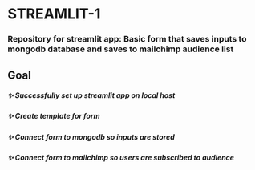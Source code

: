 # STREAMLIT-1

### Repository for streamlit app: Basic form that saves inputs to mongodb database and saves to mailchimp audience list

## Goal
##### :sparkles: Successfully set up streamlit app on local host
##### :sparkles: Create template for form
##### :sparkles: Connect form to mongodb so inputs are stored
##### :sparkles: Connect form to mailchimp so users are subscribed to audience